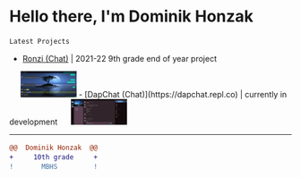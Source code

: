 # Hello there, I'm Dominik Honzak 


```diff
Latest Projects 
```
- [Ronzi (Chat)](https://ronzi.repl.co) | 2021-22 9th grade end of year project
<img src="https://github.com/darkninja1/darkninja1/blob/main/Screenshot%202022-10-17%20155825.png" alt="Ronzi Demo Image" width="100" style='margin-left:20px;'/>
- [DapChat (Chat)](https://dapchat.repl.co) | currently in development
<img src="https://github.com/darkninja1/darkninja1/blob/main/Screenshot%202022-10-17%20161327.png" alt="Ronzi Demo Image" width="100" style='margin-left:20px;'/>

---

```diff
@@  Dominik Honzak  @@
+     10th grade     +
!       MBHS         !
```

